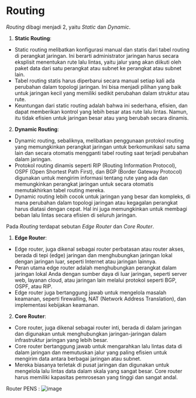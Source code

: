 # Routing

*Routing* dibagi menjadi 2, yaitu *Static* dan *Dynamic*.
1. **Static Routing**:

-   Static routing melibatkan konfigurasi manual dan statis dari tabel routing di perangkat jaringan. Ini berarti administrator jaringan harus secara eksplisit menentukan rute lalu lintas, yaitu jalur yang akan diikuti oleh paket data dari satu perangkat atau subnet ke perangkat atau subnet lain.
-   Tabel routing statis harus diperbarui secara manual setiap kali ada perubahan dalam topologi jaringan. Ini bisa menjadi pilihan yang baik untuk jaringan kecil yang memiliki sedikit perubahan dalam struktur atau rute.
-   Keuntungan dari static routing adalah bahwa ini sederhana, efisien, dan dapat memberikan kontrol yang lebih besar atas rute lalu lintas. Namun, itu tidak efisien untuk jaringan besar atau yang berubah secara dinamis.

2. **Dynamic Routing**:

-   Dynamic routing, sebaliknya, melibatkan penggunaan protokol routing yang memungkinkan perangkat jaringan untuk berkomunikasi satu sama lain dan secara otomatis mengganti tabel routing saat terjadi perubahan dalam jaringan.
-   Protokol routing dinamis seperti RIP (Routing Information Protocol), OSPF (Open Shortest Path First), dan BGP (Border Gateway Protocol) digunakan untuk mengirim informasi tentang rute yang ada dan memungkinkan perangkat jaringan untuk secara otomatis memutakhirkan tabel routing mereka.
-   Dynamic routing lebih cocok untuk jaringan yang besar dan kompleks, di mana perubahan dalam topologi jaringan atau kegagalan perangkat harus diatasi dengan cepat. Hal ini juga memungkinkan untuk membagi beban lalu lintas secara efisien di seluruh jaringan.

Pada *Routing* terdapat sebutan *Edge Router* dan *Core Router*. 
1. **Edge Router**:

-   Edge router, juga dikenal sebagai router perbatasan atau router akses, berada di tepi (edge) jaringan dan menghubungkan jaringan lokal dengan jaringan luar, seperti Internet atau jaringan lainnya.
-   Peran utama edge router adalah menghubungkan perangkat dalam jaringan lokal Anda dengan sumber daya di luar jaringan, seperti server web, layanan cloud, atau jaringan lain melalui protokol seperti BGP, OSPF, atau RIP.
-   Edge router juga bertanggung jawab untuk mengelola masalah keamanan, seperti firewalling, NAT (Network Address Translation), dan implementasi kebijakan keamanan.

2. **Core Router**:

-   Core router, juga dikenal sebagai router inti, berada di dalam jaringan dan digunakan untuk menghubungkan jaringan-jaringan dalam infrastruktur jaringan yang lebih besar.
-   Core router bertanggung jawab untuk mengarahkan lalu lintas data di dalam jaringan dan memutuskan jalur yang paling efisien untuk mengirim data antara berbagai jaringan atau subnet.
-   Mereka biasanya terletak di pusat jaringan dan digunakan untuk mengelola lalu lintas data dalam skala yang sangat besar. Core router harus memiliki kapasitas pemrosesan yang tinggi dan sangat andal.


Router PENS :
![image](https://github.com/Mahargip/Konsep-Jaringan/assets/114201452/c9ae1f89-2712-4809-bda3-caf47927a89f)

